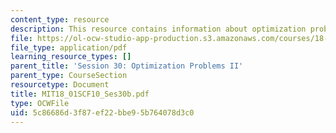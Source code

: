 ```yaml
---
content_type: resource
description: This resource contains information about optimization problems II.
file: https://ol-ocw-studio-app-production.s3.amazonaws.com/courses/18-01sc-single-variable-calculus-fall-2010/5c86686d3f87ef22bbe95b764078d3c0_MIT18_01SCF10_Ses30b.pdf
file_type: application/pdf
learning_resource_types: []
parent_title: 'Session 30: Optimization Problems II'
parent_type: CourseSection
resourcetype: Document
title: MIT18_01SCF10_Ses30b.pdf
type: OCWFile
uid: 5c86686d-3f87-ef22-bbe9-5b764078d3c0
---
```

